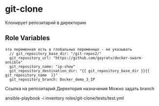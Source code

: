 git-clone
=========

Клонирует репозитарий в директорию
 

Role Variables
--------------

    эта переменная есть в глобальных переменных - не указывать
      // git_repository_base_dir: "/git-repos2/"
      git_repository_url: "https://github.com/gayratv/docker-swarm-ansible"
      git_repository_name: "ip-show"
      git_repository_destination_dir: "{{ git_repository_base_dir }}{{ git_repository_name  }}"
      git_repository_branch: Docker_demo_3_IP


Ссылка на репозитарий
Директория назначения
Можно задать branch

ansible-playbook -i inventory roles/git-clone/tests/test.yml
